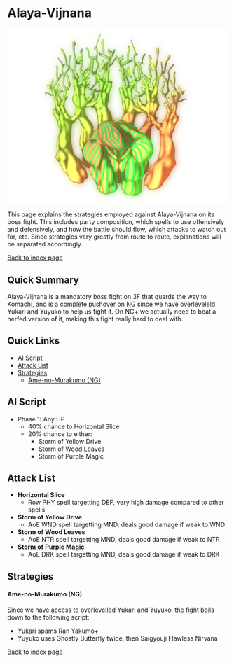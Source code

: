 # Alaya-Vijnana

![](img/alayavijnana.png)

This page explains the strategies employed against Alaya-Vijnana on its boss fight. This includes party composition, which spells to use offensively and defensively, and how the battle should flow, which attacks to watch out for, etc. Since strategies vary greatly from route to route, explanations will be separated accordingly.

[Back to index page](../index.md)

## Quick Summary

Alaya-Vijnana is a mandatory boss fight on 3F that guards the way to Komachi, and is a complete pushover on NG since we have overleveleld Yukari and Yuyuko to help us fight it. On NG+ we actually need to beat a nerfed version of it, making this fight really hard to deal with.

## Quick Links
* [AI Script](#script)
* [Attack List](#attacks)
* [Strategies](#strats)
	* [Ame-no-Murakumo (NG)](#ng-murakumo)

## <a id="script"></a>AI Script

* Phase 1: Any HP
	* 40% chance to Horizontal Slice
	* 20% chance to either:
		* Storm of Yellow Drive
		* Storm of Wood Leaves
		* Storm of Purple Magic

## <a id="attacks"></a>Attack List

* **Horizontal Slice**
	* Row PHY spell targetting DEF, very high damage compared to other spells
* **Storm of Yellow Drive**
	* AoE WND spell targetting MND, deals good damage if weak to WND
* **Storm of Wood Leaves**
	* AoE NTR spell targetting MND, deals good damage if weak to NTR
* **Storm of Purple Magic**
	* AoE DRK spell targetting MND, deals good damage if weak to DRK

## <a id="strats"></a>Strategies

#### <a id="ng-murakumo"></a>Ame-no-Murakumo (NG)

Since we have access to overlevelled Yukari and Yuyuko, the fight boils down to the following script:

* Yukari spams Ran Yakumo+
* Yuyuko uses Ghostly Butterfly twice, then Saigyouji Flawless Nirvana

[Back to index page](../index.md)
